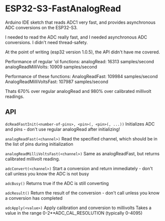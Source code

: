 ESP32-S3-FastAnalogRead
=======================

Arduino IDE sketch that reads ADC1 very fast, and provides asynchronous ADC conversions on the ESP32-S3.

I needed to read the ADC really fast, and I needed asynchronous ADC conversions.
I didn't need thread-safety.

At the point of writing (esp32 version 1.0.5), the API didn't have me covered.

Performance of regular 'ol functions:
    analogRead:           16313 samples/second
    analogReadMilliVolts: 10909 samples/second
	
Performance of these functions:
    AnalogReadFast:           109984 samples/second
    AnalogReadMilliVoltsFast: 107987 samples/second
	
Thats 670% over regular analogRead and 980% over calibrated millivolt readings.

API
---

`dcReadFastInit(<number-of-pins>, <pin>(, <pin>(, ...))`
Initializes ADC and pins - don't use regular analogRead after initializing!

`analogReadFast(<channel>)`
Read the specified channel, which should be in the list of pins during initialization

`analogReadMilliVoltsFast(<channel>)`
Same as analogReadFast, but returns calibrated millivolt reading.

`adcConvert(<channel>)`
Start a conversion and return immediately - don't call unless you know the ADC is not busy

`adcBusy()`
Returns true if the ADC is still converting

`adcResult()`
Return the result of the conversion - don't call unless you know a conversion has completed

`adcApply(<value>)`
Apply calibration and conversion to millivolts
Takes a value in the range 0-2**ADC_CAL_RESOLUTION (typically 0-4095)
 